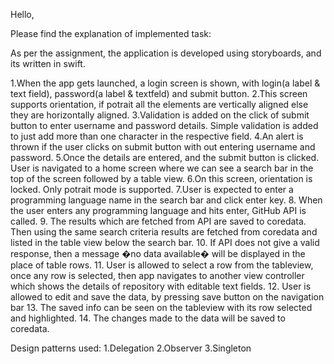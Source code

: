 
Hello,

Please find the explanation of implemented  task:

As per the assignment, the application is developed using storyboards, and its written in swift.

1.When the app gets launched, a login screen is shown, with login(a label & text field), password(a label & textfeld) and submit button.
2.This screen supports orientation, if potrait all the elements are vertically aligned else they are horizontally aligned.
3.Validation is added on the click of submit button to enter username and password details. Simple validation is added to just add more than one character in the respective field.
4.An alert is thrown if the user clicks on submit button with out entering username and password.
5.Once the details are entered, and the submit button is clicked. User is navigated to a home screen where we can see a search bar in the top of the screen followed by a table view.
6.On this screen, orientation is locked. Only potrait mode is supported.
7.User is expected to enter a programming language name in the search bar and click enter key.
8.  When the user enters any programming language and hits enter, GitHub API is called.
9. The results which are fetched from API are saved to coredata. Then using the same search criteria results are fetched from coredata and listed in the table view below the search bar.
10. If API does not give a valid response, then a message �no data available� will be displayed in the place of table rows.
11. User is allowed to select a row from the tableview, once any row is selected, then app navigates to another view controller which shows the details of repository with editable text fields.
12. User is allowed to edit and save the data, by pressing save button on the navigation bar
13. The saved info can be seen on the tableview with its row selected  and highlighted.
14. The changes made to the data will be saved to coredata.


Design patterns used:
1.Delegation
2.Observer
3.Singleton
